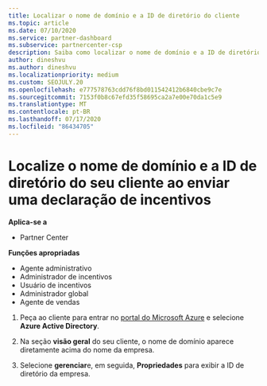 ```yaml
---
title: Localizar o nome de domínio e a ID de diretório do cliente
ms.topic: article
ms.date: 07/10/2020
ms.service: partner-dashboard
ms.subservice: partnercenter-csp
description: Saiba como localizar o nome de domínio e a ID de diretório do seu cliente ao enviar uma declaração.
author: dineshvu
ms.author: dineshvu
ms.localizationpriority: medium
ms.custom: SEOJULY.20
ms.openlocfilehash: e777578763cdd76f8bd011542412b6840cbe9c7e
ms.sourcegitcommit: 7153f0b8c67efd35f58695ca2a7e00e70da1c5e9
ms.translationtype: MT
ms.contentlocale: pt-BR
ms.lasthandoff: 07/17/2020
ms.locfileid: "86434705"
---
```

# <a name="find-your-customers-domain-name-and-directory-id-when-submitting-an-incentives-claim"></a>Localize o nome de domínio e a ID de diretório do seu cliente ao enviar uma declaração de incentivos

**Aplica-se a**

- Partner Center

**Funções apropriadas**

- Agente administrativo
- Administrador de incentivos
- Usuário de incentivos
- Administrador global
- Agente de vendas

1. Peça ao cliente para entrar no [portal do Microsoft Azure](https://portal.azure.com/#home) e selecione **Azure Active Directory**.

2. Na seção **visão geral** do seu cliente, o nome de domínio aparece diretamente acima do nome da empresa.  

3. Selecione **gerenciar**e, em seguida, **Propriedades** para exibir a ID de diretório da empresa.
